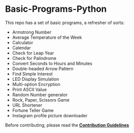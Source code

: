 # Basic-Programs-Python

This repo has a set of basic programs, a refresher of sorts:

- Armstrong Number
- Average Temperature of the Week
- Calculator
- Calendar
- Check for Leap Year
- Check for Palindrome
- Convert Seconds to Hours and Minutes
- Double-headed Arrow Pattern
- Find Simple Interest
- LED Display Simulation
- Multi-option Encryption
- Print ASCII Value
- Random Number generator
- Rock, Paper, Scissors Game
- URL Shortener
- Fortune Teller Game
- Instagram profile picture downloader

Before contributing, please read the [**Contribution Guidelines**](./CONTRIBUTING.md)
